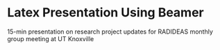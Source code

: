 # Latex Presentation Using Beamer

15-min presentation on research project updates for RADIDEAS monthly group meeting at UT Knoxville 
